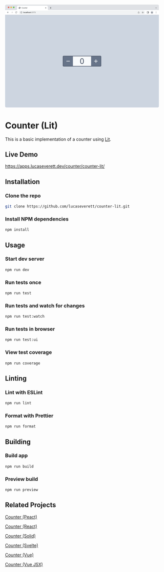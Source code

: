 <div style="text-align:center"><img src ="preview.png" /></div>

# Counter (Lit)

This is a basic implementation of a counter using [Lit](https://lit.dev/).

## Live Demo

https://apps.lucaseverett.dev/counter/counter-lit/

## Installation

### Clone the repo

```sh
git clone https://github.com/lucaseverett/counter-lit.git
```

### Install NPM dependencies

```sh
npm install
```

## Usage

### Start dev server

```sh
npm run dev
```

### Run tests once

```sh
npm run test
```

### Run tests and watch for changes

```sh
npm run test:watch
```

### Run tests in browser

```sh
npm run test:ui
```

### View test coverage

```sh
npm run coverage
```

## Linting

### Lint with ESLint

```sh
npm run lint
```

### Format with Prettier

```sh
npm run format
```

## Building

### Build app

```sh
npm run build
```

### Preview build

```sh
npm run preview
```

## Related Projects

[Counter (Peact)](https://github.com/lucaseverett/counter-preact)

[Counter (React)](https://github.com/lucaseverett/counter-react)

[Counter (Solid)](https://github.com/lucaseverett/counter-solid)

[Counter (Svelte)](https://github.com/lucaseverett/counter-svelte)

[Counter (Vue)](https://github.com/lucaseverett/counter-vue)

[Counter (Vue JSX)](https://github.com/lucaseverett/counter-vue-jsx)
